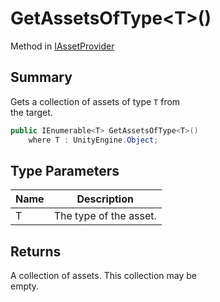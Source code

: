 # GetAssetsOfType\<T>()

Method in [IAssetProvider](yarn.unity.iassetprovider.md)

## Summary

Gets a collection of assets of type `T` from\
the target.

```csharp
public IEnumerable<T> GetAssetsOfType<T>()
    where T : UnityEngine.Object;
```

## Type Parameters

| Name | Description            |
| ---- | ---------------------- |
| T    | The type of the asset. |

## Returns

A collection of assets. This collection may be\
empty.
